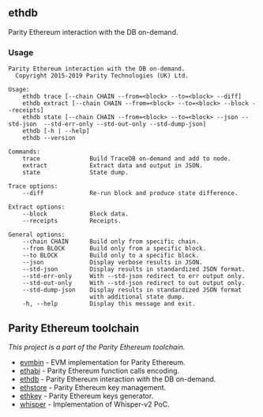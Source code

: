 ## ethdb

Parity Ethereum interaction with the DB on-demand.

### Usage

```
Parity Ethereum interaction with the DB on-demand.
  Copyright 2015-2019 Parity Technologies (UK) Ltd.

Usage:
    ethdb trace [--chain CHAIN --from=<block> --to=<block> --diff]
    ethdb extract [--chain CHAIN --from=<block> --to=<block> --block --receipts]
    ethdb state [--chain CHAIN --from=<block> --to=<block> --json --std-json  --std-err-only --std-out-only --std-dump-json]
    ethdb [-h | --help]
    ethdb --version

Commands:
    trace              Build TraceDB on-demand and add to node.
    extract            Extract data and output in JSON.
    state              State dump.

Trace options:
    --diff             Re-run block and produce state difference.

Extract options:
    --block            Block data.
    --receipts         Receipts.

General options:
    --chain CHAIN      Build only from specific chain.
    --from BLOCK       Build only from a specific block.
    --to BLOCK         Build only to a specific block.
    --json             Display verbose results in JSON.
    --std-json         Display results in standardized JSON format.
    --std-err-only     With --std-json redirect to err output only.
    --std-out-only     With --std-json redirect to out output only.
    --std-dump-json    Display results in standardized JSON format
                       with additional state dump.
    -h, --help         Display this message and exit.
```

## Parity Ethereum toolchain
_This project is a part of the Parity Ethereum toolchain._

- [evmbin](https://github.com/paritytech/parity-ethereum/blob/master/evmbin/) - EVM implementation for Parity Ethereum.
- [ethabi](https://github.com/paritytech/ethabi) - Parity Ethereum function calls encoding.
- [ethdb](https://github.com/paritytech/ethdb) - Parity Ethereum interaction with the DB on-demand.
- [ethstore](https://github.com/paritytech/parity-ethereum/blob/master/accounts/ethstore) - Parity Ethereum key management.
- [ethkey](https://github.com/paritytech/parity-ethereum/blob/master/accounts/ethkey) - Parity Ethereum keys generator.
- [whisper](https://github.com/paritytech/parity-ethereum/blob/master/whisper/) - Implementation of Whisper-v2 PoC.
